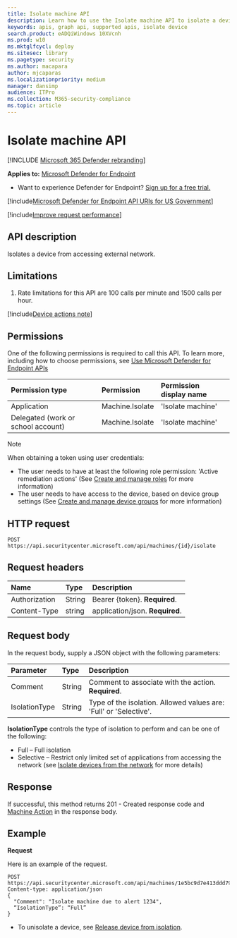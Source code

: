 ```yaml
---
title: Isolate machine API
description: Learn how to use the Isolate machine API to isolate a device from accessing external network in Microsoft Defender Advanced Threat Protection.
keywords: apis, graph api, supported apis, isolate device
search.product: eADQiWindows 10XVcnh
ms.prod: w10
ms.mktglfcycl: deploy
ms.sitesec: library
ms.pagetype: security
ms.author: macapara
author: mjcaparas
ms.localizationpriority: medium
manager: dansimp
audience: ITPro
ms.collection: M365-security-compliance 
ms.topic: article
---
```


# Isolate machine API

[!INCLUDE [Microsoft 365 Defender rebranding](../../includes/microsoft-defender.md)]


**Applies to:** [Microsoft Defender for Endpoint](https://go.microsoft.com/fwlink/p/?linkid=2146631)

- Want to experience Defender for Endpoint? [Sign up for a free trial.](https://www.microsoft.com/microsoft-365/windows/microsoft-defender-atp?ocid=docs-wdatp-exposedapis-abovefoldlink) 

[!include[Microsoft Defender for Endpoint API URIs for US Government](../../includes/microsoft-defender-api-usgov.md)]

[!include[Improve request performance](../../includes/improve-request-performance.md)]


## API description
Isolates a device from accessing external network.


## Limitations
1. Rate limitations for this API are 100 calls per minute and 1500 calls per hour.


[!include[Device actions note](../../includes/machineactionsnote.md)]

## Permissions
One of the following permissions is required to call this API. To learn more, including how to choose permissions, see [Use Microsoft Defender for Endpoint APIs](apis-intro.md)

Permission type |	Permission	|	Permission display name
:---|:---|:---
Application |	Machine.Isolate |	'Isolate machine'
Delegated (work or school account) | Machine.Isolate |	'Isolate machine'

>[!Note]
> When obtaining a token using user credentials:
>- The user needs to have at least the following role permission: 'Active remediation actions' (See [Create and manage roles](user-roles.md) for more information)
>- The user needs to have access to the device, based on device group settings (See [Create and manage device groups](machine-groups.md) for more information)


## HTTP request
```
POST https://api.securitycenter.microsoft.com/api/machines/{id}/isolate
```

## Request headers

Name | Type | Description
:---|:---|:---
Authorization | String | Bearer {token}. **Required**.
Content-Type | string | application/json. **Required**.

## Request body
In the request body, supply a JSON object with the following parameters:

Parameter |	Type	| Description
:---|:---|:---
Comment |	String |	Comment to associate with the action. **Required**.
IsolationType	| String |	Type of the isolation. Allowed values are: 'Full' or 'Selective'.

**IsolationType** controls the type of isolation to perform and can be one of the following:
- Full – Full isolation
- Selective – Restrict only limited set of applications from accessing the network (see [Isolate devices from the network](respond-machine-alerts.md#isolate-devices-from-the-network) for more details)


## Response
If successful, this method returns 201 - Created response code and [Machine Action](machineaction.md) in the response body.


## Example

**Request**

Here is an example of the request.

```console
POST https://api.securitycenter.microsoft.com/api/machines/1e5bc9d7e413ddd7902c2932e418702b84d0cc07/isolate
Content-type: application/json
{
  "Comment": "Isolate machine due to alert 1234",
  “IsolationType”: “Full” 
}
```

- To unisolate a device, see [Release device from isolation](unisolate-machine.md).
